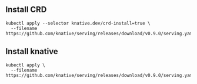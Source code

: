 
## Install CRD

```
kubectl apply --selector knative.dev/crd-install=true \
  --filename https://github.com/knative/serving/releases/download/v0.9.0/serving.yaml
```

## Install knative

```
kubectl apply \
  --filename https://github.com/knative/serving/releases/download/v0.9.0/serving.yaml
```
